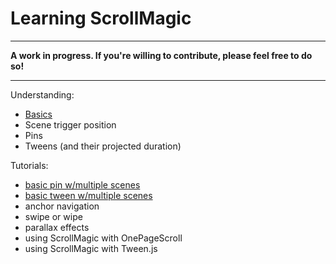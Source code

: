# Learning ScrollMagic

***
**A work in progress. If you're willing to contribute, please feel free to do so!**
***

Understanding:
- [Basics](https://github.com/janpaepke/ScrollMagic/wiki/Understanding-:-Basics)
- Scene trigger position
- Pins
- Tweens (and their projected duration)

Tutorials:
- [basic pin w/multiple scenes](https://github.com/janpaepke/ScrollMagic/wiki/Tutorial-:-Basic-Pin)
- [basic tween w/multiple scenes](https://github.com/janpaepke/ScrollMagic/wiki/Tutorial-:-Basic-Tween)
- anchor navigation
- swipe or wipe
- parallax effects
- using ScrollMagic with OnePageScroll
- using ScrollMagic with Tween.js




